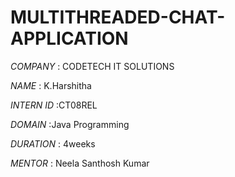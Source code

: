 # MULTITHREADED-CHAT-APPLICATION

*COMPANY* : CODETECH IT SOLUTIONS

*NAME* : K.Harshitha

*INTERN ID* :CT08REL

*DOMAIN* :Java Programming

*DURATION* : 4weeks

*MENTOR* : Neela Santhosh Kumar
